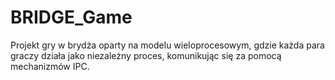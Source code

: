 # BRIDGE_Game
Projekt gry w brydża oparty na modelu wieloprocesowym, gdzie każda para graczy działa jako niezależny proces, komunikując się za pomocą mechanizmów IPC.
